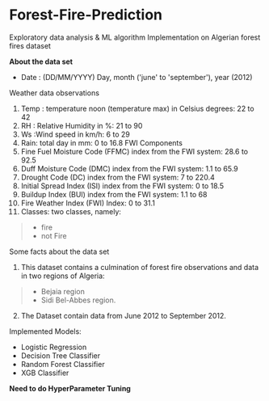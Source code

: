 # Forest-Fire-Prediction
Exploratory data analysis &amp; ML algorithm Implementation on Algerian forest fires dataset

**About the data set**

* Date : (DD/MM/YYYY) Day, month ('june' to 'september'), year (2012) 

Weather data observations

1. Temp : temperature noon (temperature max) in Celsius degrees: 22 to 42
1. RH : Relative Humidity in %: 21 to 90
1. Ws :Wind speed in km/h: 6 to 29
1. Rain: total day in mm: 0 to 16.8 FWI Components
1. Fine Fuel Moisture Code (FFMC) index from the FWI system: 28.6 to 92.5
1. Duff Moisture Code (DMC) index from the FWI system: 1.1 to 65.9
1. Drought Code (DC) index from the FWI system: 7 to 220.4
1. Initial Spread Index (ISI) index from the FWI system: 0 to 18.5
1. Buildup Index (BUI) index from the FWI system: 1.1 to 68
1. Fire Weather Index (FWI) Index: 0 to 31.1
1. Classes: two classes, namely: 
 > * fire  
 > * not Fire

Some facts about the data set

1. This dataset contains a culmination of forest fire observations and data in two regions of Algeria:
> * Bejaia region 
> * Sidi Bel-Abbes region.

2. The Dataset contain data from June 2012 to September 2012.

Implemented Models:
* Logistic Regression
* Decision Tree Classifier
* Random Forest Classifier
* XGB Classifier

**Need to do HyperParameter Tuning**


